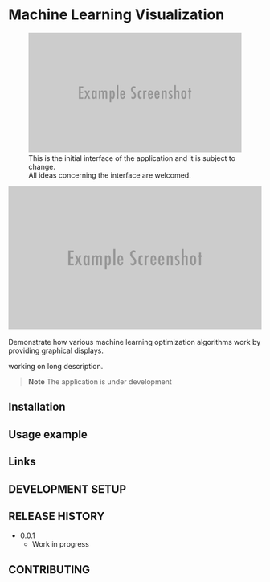 # Machine Learning Visualization

<figure>
  <img src="assets/header.png" alt="app-interface">
  <figcaption>This is the initial interface of the application and it is subject to change. <br>
  All ideas concerning the interface are welcomed.
  </figcaption>
</figure>

![](assets/header.png)

Demonstrate how various machine learning optimization algorithms work by providing graphical displays.

working on long description.

> **Note**
> The application is under development

## Installation

<!-- OS X & Linux: -->

<!-- ```sh -->
<!-- pip3 install mlv -->
<!-- ``` -->

<!-- Windows: -->

<!-- ```sh -->
<!-- pip install mlv -->
<!-- ``` -->

## Usage example

## Links

## DEVELOPMENT SETUP

## RELEASE HISTORY

- 0.0.1
  - Work in progress

## CONTRIBUTING

